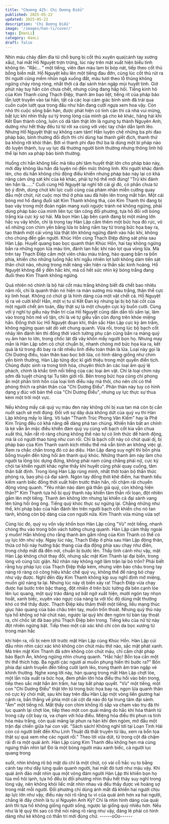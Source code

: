 ```yaml
---
title: "Chương 425: Chi Dương Điểu"
published: 2025-05-22
updated: 2025-05-22
description: 'Chi Dương Điểu'
image: '/images/han-li/cover/'
tags: [HanLi]
category: HanLi
draft: false
---
```


Nhìn máu chảy đầm đìa từ chỗ bụng bị cốt thủ xuyên qua(cánh
tay xương xẩu), hai mắt Hồ Nguyệt trợn trừng, lúc này trên mặt
xuất hiện biểu tình không tin.
"Rắc… " một tiếng, viên đan màu lam bị bóp nát, tiếp theo cốt thủ
bỗng biến mất.
Hồ Nguyệt kêu lên một tiếng đau đớn, cùng lúc cốt thủ rút ra thì
người cũng mềm nhũn ngã xuống đất, máu tươi theo lỗ thủng
không ngừng chảy ròng ròng, nhất thời cả đại sảnh tràn ngập mùi
huyết tinh.
Giờ phút này tuy hắn còn chưa chết, nhưng cũng đang hấp hối.
Tiếng kinh hô của Kim Thanh cùng Thạch Điệp, thanh âm bạo liệt,
tiếng rít của pháp bảo lần lượt truyền vào tai hắn, tất cả các loại
cảm giác bình sinh đã trải qua cuồn cuộn lướt qua trong đầu như
hắn đang cưỡi ngựa xem hoa vậy.
Còn nhỏ thì cuộc sống bần hàn, được phát hiện có linh căn thì cả
nhà vui mừng, bất lực khi nhìn thấy sư tỷ trong lòng của mình gả
cho kẻ khác, hăng hái khi Kết Đan thành công, luôn có dã tâm
thật lớn là ngưng tụ thành Nguyên Anh, dường như hết thảy đều
từ từ rời xa cùng với việc tay chân dần lạnh lẽo.
Nhưng Hồ Nguyệt thật sự không cam tâm!
Hắn luyện chế những ba phi đao pháp bảo, bình thường đối địch
thì chỉ dùng hai thanh giết địch, thanh thứ ba không rời khỏi thân.
Bởi vì thanh phi đao thứ ba là dùng một bí pháp nào đó luyện
thành, tuy uy lực đả thương người bình thường nhưng thông linh
hộ thể lại hơn xa pháp bảo bình thường.

Huống chi hắn không tiếc mà tiêu phí tâm huyết thật lớn cho pháp
bảo này, mới đây không lâu hắn đã luyện nó đến mức thông linh.
Khi người khác đánh lén, cho dù hắn không chủ động điều khiển
nhưng pháp bảo này lại có khả năng cảm ứng sát khí của kẻ
khác, phải tự hộ thể mới đúng!
"Trừ khi đánh lén hắn là……"
Cuối cùng Hồ Nguyệt lại nghĩ tới cái gì đó, có phần chưa từ bỏ ý
định, dùng chút khí lực cuối cùng của phàm nhân miễn cưỡng
quay đầu một chút, rút cuộc mọi thứ ở phía sau đã hiện lên trong
mắt hắn.
Một cái bóng mơ hồ đang đuổi sát Kim Thanh không tha, còn Kim
Thanh thì đang bị bao vây trong một đoàn ngân mang xuôi ngược
tránh né không ngừng, phải dùng pháp bảo của mình liên tục tấn
công đối phương, tựa hồ đối với bóng trắng kia cực kỳ sợ hãi.
Mà bọn Hàn Lập bên cạnh đang bị một mảng lớn hắc vụ vây
khốn, chỉ là trong tay Hàn Lập cầm thêm một bức họa đỏ rực, vô
số những con chim yến bằng lửa to bằng nắm tay từ trong bức
họa bay ra, tạo thành một cái vòng lửa thật lớn không ngừng
đánh vào hắc khí, không cho chúng đến gần người.
Khúc Hồn cùng Thạch Điệp đứng sát phía sau Hàn Lập.
Huyết quang bao bọc quanh thân Khúc Hồn, hai tay không ngừng
bắn ra những ngọn lửa màu tím, đánh tan hắc khí nào lọt qua
vòng lửa.
Mà trên tay Thạch Điệp cầm một viên châu màu trắng, hào quang
bắn ra bốn phía, khiến cho những luồng hắc khí ngẫu nhiên lọt
lưới không dám tiến sát thân chút nào, nhưng trong mắt nàng vẫn
hiện ra thần sắc kinh hoảng.
Hồ Nguyệt không để ý đến hắc khí, mà cố hết sức nhìn kỹ bóng
trắng đang đuổi theo Kim Thanh không ngừng.

Quả nhiên nó chính là bộ hài cốt màu trắng không biết đã chết
bao nhiêu năm rồi, chỉ là quanh thân nó hiện ra màn sương mù
màu trắng, thân thể cực kỳ linh hoạt. Không có chút gì là hình
dáng của một vật chết cả.
Hồ Nguyệt lộ ra vẻ cười khổ!
Hắn, một vị tu sĩ Kết Đan kỳ nhưng lại bị bộ hài cốt của một người
chết ám toán, đây thật sự là một chuyện cực kỳ buồn cười.
Cùng với ý nghĩ tự giễu này thần trí của Hồ Nguyệt cũng dần dần
tối sầm lại, lâm vào trong hôn mê vô tận, chỉ là vẻ tự giễu vẫn còn
đọng trên khóe miệng hắn.
Đồng thời lúc Hồ Nguyệt đoạn khí, thần sắc Hàn Lập cực kỳ âm
trầm, không ngừng quan sát dò xét chung quanh.
Vừa rồi, trong lúc bộ bạch cốt nhảy lên đánh lén thì đồng thời
vách tường phụ cận cũng bắn ra màng quỷ vụ âm hàn to lớn,
trong chốc lát đã vây khốn mấy người bọn họ.
Nhưng may mắn là Hàn Lập sớm có chút chuẩn bị, nhanh chóng
mở bức họa kia ra, kết quả là từ trong đó bay ra rất nhiều linh
điểu toàn thân là lửa.
Loại này gọi là Chi Dương điểu, toàn thân bao bọc bởi lửa, có
hình dáng giống như chim yến bình thường, Hàn Lập từng đọc kĩ
giới thiệu trong một quyển điển tịch.
Chúng được sinh ra trong tinh hỏa, chuyên thích ăn các loại âm
quỷ lệ phách, chính là khắc tinh nổi tiếng của các loại âm vật.
Chỉ là loại chim này sớm đã tuyệt chủng tại Tu tiên giới rồi. Bên
trong bức họa cũng chỉ phong ấn một phần tinh hồn của loại linh
điểu này mà thôi, cho nên chỉ có thể phóng thích ra phân thân của
"Chi Dương Điểu".
Phân thân này tuy có hình dạng y đúc với bản thể của "Chi
Dương Điểu", nhưng uy lực thực sự thua kém một trời một vực.

Nếu không mấy cái quỷ vụ màu đen này không chỉ bị xua tan mà
còn bị cắn nuốt sạch sẽ mới đúng.
Đối với sự dây dưa không dứt của quỷ vụ thì Hàn Lập không mấy
lo lắng. Vô luận "Thanh Trúc Phong Vân Kiếm" hay là Phệ Kim
Trùng đều có khả năng dễ dàng phá tan chúng.
Khiến hắn bất an chính là kẻ vẫn ẩn mặc điều khiển đám quỷ vụ
cùng với bạch cốt kia vẫn chua xuất thủ, hắn rất rõ ràng chúng
không thể nào tự có linh thức để hành động, mà là có người thao
túng như con rối. Chỉ là bạch cốt này có chút quái dị, bị pháp bảo
của Kim Thanh oanh kích nhiều thế mà vẫn bình an không việc gì.
Xem ra chắc chắn trong đó có ảo diệu.
Hàn Lập đang suy nghĩ thì bốn phía bỗng truyền đến từng hồi âm
thanh quỷ khóc.
Những thanh âm này làm cho người ta lông tóc dựng đứng,
không phải nam cũng chẳng phải nữ, cực kỳ chói tai khiến người
khác nghe thấy khí huyết cũng phải quay cuồng, tâm thần bất
định.
Trong lòng Hàn Lập rùng mình, nhất thời toàn bộ thần thức phóng
ra, bao phủ cả đại sảnh. Ngón tay đồng thời khẽ điểm, hai thanh
tiểu kiếm xanh biếc đồng thời xuất hiện trước thân hắn, rồi chậm
rãi chuyển động vòng quanh.
"Yêu nhân nào dám giả thần giả quỷ, còn không hiện thân?" Kim
Thanh tựa hồ bị quỷ thanh này khiến tâm thần rối loạn, đột nhiên
gầm lên một tiếng.
Thanh âm không lớn nhưng lại khiến cả đại sảnh vang lên từng
hồi ông ông. Tiếng quỷ khóc thực sự ngừng lại.
Chẳng những như thế, khi pháp bảo của hắn đánh lên trên người
bạch cốt khiến cho nó tan tành, không còn bộ dáng của con
người nữa.
Kim Thanh vừa mừng vừa sợ!

Cùng lúc đó, quỷ vụ vốn vây khốn bọn Hàn Lập cũng "Vù" một
tiếng, nhanh chóng thu vào trong bốn vách tường chung quanh.
Hàn Lập cảm thấy ngoài ý muốn! Hắn không cho rằng thanh âm
gầm rống của Kim Thanh có thể có uy lực lớn như vậy.
Ngay lúc này, Thạch Điệp ở phía sau Hàn Lập động thân, thừa cơ
hội này hướng bậc thang của địa động phía sau chạy như điên,
trong chớp mắt đã đến nơi, chuẩn bị bước lên.
Thấy tình cảnh như vậy, mặt Hàn Lập không chút thay đổi, nhưng
sắc mặt Kim Thanh lại đại biến, trong lòng vô cùng tức giận.
Nữ nhân này không ngờ lâm trận lại bỏ trốn?
Phải biết rằng tuy pháp lực của Thạch Điệp thấp kém, nhưng viên
bảo châu trong tay nàng rõ ràng có công hiệu khắc chế quỷ vụ,
không thể để nàng bỏ chạy như vậy được.
Nghĩ đến đây Kim Thanh không kịp suy nghĩ định mở miệng,
muốn giữ nàng ta lại.
Nhưng lúc này dị biến xảy ra!
Thạch Điệp vừa chạy được hai bước trên bậc thang, đột nhiên ở
trên bức tường đá bên cạnh lóe lên lục quang, một quỷ trảo đáng
sợ bất ngờ xuất hiện, mười ngón tay nhọn hoắt, xanh biếc, xuyên
vào ngực của nàng ta với tốc độ dùng mắt thường khó có thể
thấy được.
Thạch Điệp kêu thảm thiết một tiếng, liều mạng thúc giục hào
quang của bảo châu trên tay, muốn trốn thoát.
Nhưng quỷ thủ này tựa hồ không sợ hãi chút nào, ngược lại quỷ
khí đen ngòm từ bàn tay thoát ra, chỉ chốc lát đã bao phủ Thạch
Điệp bên trong.
Tiếng kêu của nữ tử này đột nhiên ngừng bặt.
Tiếp theo một cái xác khô chỉ còn da bọc xương từ trong màn hắc

khí hiện ra, rồi bị ném tới trước mặt Hàn Lập cùng Khúc Hồn.
Hàn Lập cúi đầu nhìn nhìn cáci xác khô không còn chút máu thịt
nào, sắc mặt phát xanh.
Mà trên mặt Kim Thanh đã sớm không còn chút máu, chỉ cầm
chặt pháp bảo Bạch Ấn, không ngừng nhìn chung quanh.
"Hắc hắc! Bổn tọa cần một thi thể thích hợp. Ba người các ngươi
ai muốn phụng hiến thì bước ra?" Bốn phía đại sảnh truyền đến
tiếng cười lạnh lẽo, trong thanh âm tràn ngập vẻ khinh thường.
Nghe xong lời này, hàn quang trong mắt Hàn Lập chợt lóe, một
lần nữa xuất ra bức họa, đem phần lớn hỏa điểu thu hồi vào bên
trong, tiếp theo sắc mặt hắn âm trầm, hai tay bắt pháp quyết.
"Vù" một tiếng, một con "Chi Dương Điểu" thật lớn từ trong bức
họa bay ra, ngọn lửa quanh thân nó cực kỳ chói mắt, sau khi bay
trên đầu Hàn Lập một vòng liền giương hai cánh ra, bắn thẳng về
phía một cái cột đá nào đó tại trung tâm đại sảnh.
"Ầm" một tiếng nổ.
Mắt thấy con chim khổng lồ sắp va chạm vào trụ đá thì lục quanh
lại chợt lóe, tiếp theo một con quái mãng do hắc khí hóa thành từ
trong cây cột bay ra, va chạm với hỏa điểu.
Miệng hỏa điểu thì phun ra tinh hỏa màu trắng, còn quái mãng lại
phun ra hàn khí đen ngòm, mở đầu một trận đại chiến giữa hai
con vật.
"Sách sách! Không nghĩ tới tại Loạn Tinh Hải còn có người biết
đến Khu Linh Thuật đã thất truyền từ lâu, xem ra bổn tọa thật sự
quá xem nhẹ các ngươi rồi." Theo lời vừa dứt, từ trong cột đá
chậm rãi đi ra một quái ảnh.
Hàn Lập cùng Kim Thanh đều không hẹn mà cùng ngưng thần
nhìn lại!
Đó là một bóng người màu xanh biếc, cả người lục quang trong

suốt, nhìn không rõ bộ mặt dù chỉ là một chút, có vài cỗ hắc vụ to
bằng cánh tay như dây lưng quấn quanh người, hai mắt đỏ tươi
như máu vậy.
Khi quái ảnh đảo mắt nhìn qua một vòng đám người Hàn Lập thì
khiến bọn họ túa mồ hôi lạnh, tựa hồ đều bị đối phương nhìn thấu
hết thảy suy nghĩ trong lòng vậy, nên không khỏi liếc mắt nhìn
nhau và đều thấy được vẻ hoảng sợ trong mắt mỗi người.
Đối phương chỉ dùng ánh mắt đã khiến hai người chịu áp lực lớn
như vậy, điều này nói rõ rằng tu vi của quái ảnh hơn xa hai người,
chẳng lẽ đây chính là tu sĩ Nguyên Anh Kỳ?
Chỉ là nhìn hình dáng của quái ảnh thì tựa hồ không giống người
sống, ngược lại giống quỷ nhiều hơn.
Nếu như là lệ quỷ thì sao có thể nói năng rõ ràng như vậy, đáng
lẽ phải có hình dáng như kẻ không có thần trí mới đúng chứ.
------oOo------
